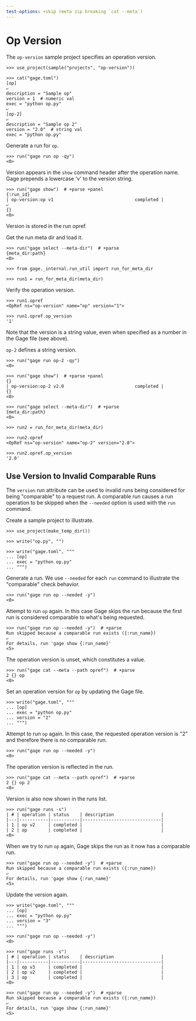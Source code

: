 ```yaml
---
test-options: +skip (meta zip breaking `cat --meta`)
---
```


# Op Version

The `op-version` sample project specifies an operation version.

    >>> use_project(sample("projects", "op-version"))

    >>> cat("gage.toml")
    [op]
    ⤶
    description = "Sample op"
    version = 1  # numeric val
    exec = "python op.py"
    ⤶
    [op-2]
    ⤶
    description = "Sample op 2"
    version = "2.0"  # string val
    exec = "python op.py"

Generate a run for `op`.

    >>> run("gage run op -qy")
    <0>

Version appears in the `show` command header after the operation name.
Gage prepends a lowercase 'v' to the version string.

    >>> run("gage show")  # +parse +panel
    {:run_id}
    | op-version:op v1                               completed |
    ⤶
    {}
    <0>

Version is stored in the run opref.

Get the run meta dir and load it.

    >>> run("gage select --meta-dir")  # +parse
    {meta_dir:path}
    <0>

    >>> from gage._internal.run_util import run_for_meta_dir

    >>> run1 = run_for_meta_dir(meta_dir)

Verify the operation version.

    >>> run1.opref
    <OpRef ns="op-version" name="op" version="1">

    >>> run1.opref.op_version
    '1'

Note that the version is a string value, even when specified as a number
in the Gage file (see above).

`op-2` defines a string version.

    >>> run("gage run op-2 -qy")
    <0>

    >>> run("gage show")  # +parse +panel
    {}
    | op-version:op-2 v2.0                           completed |
    {}
    <0>

    >>> run("gage select --meta-dir")  # +parse
    {meta_dir:path}
    <0>

    >>> run2 = run_for_meta_dir(meta_dir)

    >>> run2.opref
    <OpRef ns="op-version" name="op-2" version="2.0">

    >>> run2.opref.op_version
    '2.0'

## Use Version to Invalid Comparable Runs

The `version` run attribute can be used to invalid runs being considered
for being "comparable" to a request run. A comparable run causes a run
operation to be skipped when the `--needed` option is used with the
`run` command.

Create a sample project to illustrate.

    >>> use_project(make_temp_dir())

    >>> write("op.py", "")

    >>> write("gage.toml", """
    ... [op]
    ... exec = "python op.py"
    ... """)

Generate a run. We use `--needed` for each `run` command to illustrate
the "comparable" check behavior.

    >>> run("gage run op --needed -y")
    <0>

Attempt to run `op` again. In this case Gage skips the run because the
first run is considered comparable to what's being requested.

    >>> run("gage run op --needed -y")  # +parse
    Run skipped because a comparable run exists ({:run_name})
    ⤶
    For details, run 'gage show {:run_name}'
    <5>

The operation version is unset, which constitutes a value.

    >>> run("gage cat --meta --path opref")  # +parse
    2 {} op
    <0>

Set an operation version for `op` by updating the Gage file.

    >>> write("gage.toml", """
    ... [op]
    ... exec = "python op.py"
    ... version = "2"
    ... """)

Attempt to run `op` again. In this case, the requested operation version
is "2" and therefore there is no comparable run.

    >>> run("gage run op --needed -y")
    <0>

The operation version is reflected in the run.

    >>> run("gage cat --meta --path opref")  # +parse
    2 {} op 2
    <0>

Version is also now shown in the runs list.

    >>> run("gage runs -s")
    | # | operation | status    | description                  |
    |---|-----------|-----------|------------------------------|
    | 1 | op v2     | completed |                              |
    | 2 | op        | completed |                              |
    <0>

When we try to run `op` again, Gage skips the run as it now has a
comparable run.

    >>> run("gage run op --needed -y")  # +parse
    Run skipped because a comparable run exists ({:run_name})
    ⤶
    For details, run 'gage show {:run_name}'
    <5>

Update the version again.

    >>> write("gage.toml", """
    ... [op]
    ... exec = "python op.py"
    ... version = "3"
    ... """)

    >>> run("gage run op --needed -y")
    <0>

    >>> run("gage runs -s")
    | # | operation | status    | description                  |
    |---|-----------|-----------|------------------------------|
    | 1 | op v3     | completed |                              |
    | 2 | op v2     | completed |                              |
    | 3 | op        | completed |                              |
    <0>

    >>> run("gage run op --needed -y")  # +parse
    Run skipped because a comparable run exists ({:run_name})
    ⤶
    For details, run 'gage show {:run_name}'
    <5>
